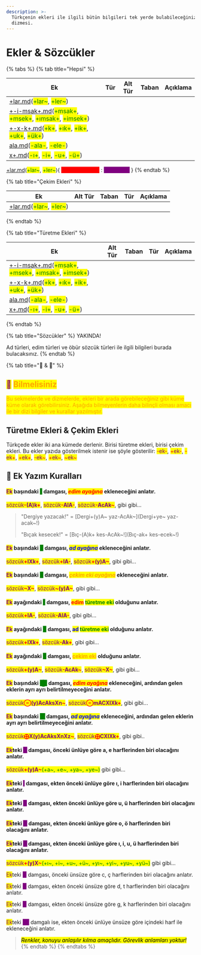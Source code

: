 ```yaml
---
description: >-
  Türkçenin ekleri ile ilgili bütün bilgileri tek yerde bulabileceğiniz ekler
  dizmesi.
---
```


# Ekler & Sözcükler

{% tabs %}
{% tab title="Hepsi" %}
<table><thead><tr><th>Ek</th><th data-type="select">Tür</th><th data-type="select" data-multiple>Alt Tür</th><th data-type="select" data-multiple>Taban</th><th data-hidden>Açıklama</th></tr></thead><tbody><tr><td><a data-mention href="cekim-ekleri/adlik-cekim-ekleri/+lar.md">+lar.md</a>(<mark style="color:green;">+lar~</mark>, <mark style="color:green;">+ler~</mark>)</td><td></td><td></td><td></td><td><mark style="color:blue;"></mark></td></tr><tr><td><a data-mention href="turetme-ekleri/addan-ad-tueretme-ekleri/+-i-msak+.md">+-i-msak+.md</a>(<mark style="color:green;">+msak+</mark>, <mark style="color:green;">+msek+</mark>, <mark style="color:green;">+ımsak+</mark>, <mark style="color:green;">+imsek+</mark>)</td><td></td><td></td><td></td><td><mark style="color:blue;"></mark></td></tr><tr><td><a data-mention href="turetme-ekleri/addan-ad-tueretme-ekleri/+-x-k+.md">+-x-k+.md</a>(<mark style="color:green;">+k+</mark>, <mark style="color:green;">+ık+</mark>, <mark style="color:green;">+ik+</mark>, <mark style="color:green;">+uk+</mark>, <mark style="color:green;">+ük+</mark>)</td><td></td><td></td><td></td><td><mark style="color:blue;"></mark></td></tr><tr><td><a data-mention href="turetme-ekleri/edimden-edim-tueretme-ekleri/ala.md">ala.md</a>(<mark style="color:green;">-ala-</mark>, <mark style="color:green;">-ele-</mark>)</td><td></td><td></td><td></td><td><mark style="color:blue;"></mark></td></tr><tr><td><a data-mention href="turetme-ekleri/edimden-ad-tueretme-ekleri/x+.md">x+.md</a>(<mark style="color:green;">-ı+</mark>, <mark style="color:green;">-i+</mark>, <mark style="color:green;">-u+</mark>, <mark style="color:green;">-ü+</mark>)</td><td></td><td></td><td></td><td><mark style="color:blue;"></mark></td></tr></tbody></table>

&#x20;[+lar.md](cekim-ekleri/adlik-cekim-ekleri/+lar.md "mention")(<mark style="color:green;">+lar\~</mark>, <mark style="color:green;">+ler\~</mark>){ <mark style="color:red;background-color:red;">Adlık Çekim Eki</mark> : <mark style="color:purple;background-color:purple;">Çokluk eki</mark> }
{% endtab %}

{% tab title="Çekim Ekleri" %}
<table><thead><tr><th>Ek</th><th data-type="select" data-multiple>Alt Tür</th><th data-type="select" data-multiple>Taban</th><th data-type="select" data-hidden>Tür</th><th data-hidden>Açıklama</th></tr></thead><tbody><tr><td><a data-mention href="cekim-ekleri/adlik-cekim-ekleri/+lar.md">+lar.md</a>(<mark style="color:green;">+lar~</mark>, <mark style="color:green;">+ler~</mark>)</td><td></td><td></td><td></td><td><mark style="color:blue;"></mark></td></tr></tbody></table>
{% endtab %}

{% tab title="Türetme Ekleri" %}
<table><thead><tr><th>Ek</th><th data-type="select" data-multiple>Alt Tür</th><th data-type="select" data-multiple>Taban</th><th data-type="select" data-hidden>Tür</th><th data-hidden>Açıklama</th></tr></thead><tbody><tr><td><a data-mention href="turetme-ekleri/addan-ad-tueretme-ekleri/+-i-msak+.md">+-i-msak+.md</a>(<mark style="color:green;">+msak+</mark>, <mark style="color:green;">+msek+</mark>, <mark style="color:green;">+ımsak+</mark>, <mark style="color:green;">+imsek+</mark>)</td><td></td><td></td><td></td><td><mark style="color:blue;"></mark></td></tr><tr><td><a data-mention href="turetme-ekleri/addan-ad-tueretme-ekleri/+-x-k+.md">+-x-k+.md</a>(<mark style="color:green;">+k+</mark>, <mark style="color:green;">+ık+</mark>, <mark style="color:green;">+ik+</mark>, <mark style="color:green;">+uk+</mark>, <mark style="color:green;">+ük+</mark>)</td><td></td><td></td><td></td><td><mark style="color:blue;"></mark></td></tr><tr><td><a data-mention href="turetme-ekleri/edimden-edim-tueretme-ekleri/ala.md">ala.md</a>(<mark style="color:green;">-ala-</mark>, <mark style="color:green;">-ele-</mark>)</td><td></td><td></td><td></td><td><mark style="color:blue;"></mark></td></tr><tr><td><a data-mention href="turetme-ekleri/edimden-ad-tueretme-ekleri/x+.md">x+.md</a>(<mark style="color:green;">-ı+</mark>, <mark style="color:green;">-i+</mark>, <mark style="color:green;">-u+</mark>, <mark style="color:green;">-ü+</mark>)</td><td></td><td></td><td></td><td><mark style="color:blue;"></mark></td></tr></tbody></table>
{% endtab %}

{% tab title="Sözcükler" %}
YAKINDA!

Ad türleri, edim türleri ve öbür sözcük türleri ile ilgili bilgileri burada bulacaksınız.
{% endtab %}

{% tab title="🦉 & 📜" %}
## <mark style="color:purple;">🦉</mark> <mark style="color:orange;">Bilmelisiniz</mark>

<mark style="color:orange;">Bu sekmelerde ve dizmelerde, ekleri bir arada görebileceğiniz gibi küme küme olarak görebilirsiniz. Aşağıda bilmeyenlerin daha bilinçli olması amacı ile bir dizi bilgiler ve kurallar yazılmıştır.</mark>

## Türetme Ekleri & Çekim Ekleri

Türkçede ekler iki ana kümede derlenir. Birisi türetme ekleri, birisi çekim ekleri. Bu ekler yazıda gösterilmek istenir ise şöyle gösterilir: <mark style="color:red;">-</mark><mark style="color:purple;">ek</mark><mark style="color:red;">-</mark>, <mark style="color:red;">+</mark><mark style="color:purple;">ek</mark><mark style="color:red;">-</mark>, <mark style="color:red;">-</mark><mark style="color:purple;">ek</mark><mark style="color:red;">+</mark>, <mark style="color:red;">+</mark><mark style="color:purple;">ek</mark><mark style="color:red;">+</mark>, <mark style="color:red;">-</mark><mark style="color:purple;">ek</mark><mark style="color:red;">\~</mark>, <mark style="color:red;">+</mark><mark style="color:purple;">ek</mark><mark style="color:red;">\~</mark>, <mark style="color:red;">\~</mark><mark style="color:purple;">ek</mark><mark style="color:red;">\~</mark>

## 📜 Ek Yazım Kuralları

#### <mark style="color:purple;">Ek</mark> başındaki <mark style="color:green;background-color:green;"></mark> <mark style="color:green;background-color:green;"></mark><mark style="color:green;background-color:green;">**-**</mark> <mark style="color:green;background-color:green;"></mark><mark style="color:green;background-color:green;"></mark> damgası, _<mark style="color:red;">edim ayağına</mark>_ ekleneceğini anlatır.&#x20;

<mark style="color:purple;">sözcük</mark><mark style="color:red;">**-**</mark><mark style="color:purple;">**(A)k**</mark><mark style="color:red;">**+**</mark>, <mark style="color:purple;">sözcük</mark><mark style="color:red;">**-**</mark><mark style="color:purple;">**AlA**</mark><mark style="color:red;">**-**</mark>, <mark style="color:purple;">sözcük</mark><mark style="color:red;">**-**</mark><mark style="color:purple;">**AcAk**</mark><mark style="color:red;">**\~**</mark>, gibi gibi...

> "Dergiye yazacak!" = \[Dergi+(y)A\~ yaz-AcAk\~]\(Dergi+ye\~ yaz-acak\~!)
>
> "Bıçak kesecek!" = \[Bıç-(A)k+ kes-AcAk\~!]\(Bıç-ak+ kes-ecek\~!)



#### <mark style="color:purple;">Ek</mark> başındaki <mark style="background-color:green;"></mark> <mark style="color:green;background-color:green;">**+**</mark> <mark style="background-color:green;"></mark> damgası, _<mark style="color:blue;">ad ayağına</mark>_ ekleneceğini anlatır.&#x20;

<mark style="color:purple;">sözcük</mark><mark style="color:red;">**+**</mark><mark style="color:purple;">**lXk**</mark><mark style="color:red;">**+**</mark>, <mark style="color:purple;">sözcük</mark><mark style="color:red;">**+**</mark><mark style="color:purple;">**lA**</mark><mark style="color:red;">**-**</mark>, <mark style="color:purple;">sözcük</mark><mark style="color:red;">**+**</mark><mark style="color:purple;">**(y)A**</mark><mark style="color:red;">**\~**</mark>, gibi gibi...

#### <mark style="color:purple;">Ek</mark> başındaki <mark style="background-color:green;"></mark> <mark style="color:green;background-color:green;">**\~**</mark> <mark style="background-color:green;"></mark> damgası, _<mark style="color:orange;">çekim eki ayağına</mark>_ ekleneceğini anlatır.

<mark style="color:purple;">sözcük</mark><mark style="color:red;">**\~**</mark><mark style="color:purple;">**X**</mark><mark style="color:red;">**\~**</mark>, <mark style="color:red;"></mark> <mark style="color:purple;">sözcük</mark><mark style="color:red;">**\~**</mark><mark style="color:purple;">**(y)A**</mark><mark style="color:red;">**\~**</mark>, gibi gibi...



#### <mark style="color:purple;">Ek</mark> ayağındaki <mark style="color:green;background-color:green;"></mark> <mark style="color:green;background-color:green;"></mark><mark style="color:green;background-color:green;">**-**</mark> <mark style="color:green;background-color:green;"></mark><mark style="color:green;background-color:green;"></mark> damgası, <mark style="color:red;">edim</mark> <mark style="color:green;">türetme eki</mark> olduğunu anlatır.&#x20;

<mark style="color:purple;">sözcük</mark><mark style="color:red;">**+**</mark><mark style="color:purple;">**lA**</mark><mark style="color:red;">**-**</mark>, <mark style="color:purple;">sözcük</mark><mark style="color:red;">**-**</mark><mark style="color:purple;">**AlA**</mark><mark style="color:red;">**-**</mark>, gibi gibi...

#### <mark style="color:purple;">Ek</mark> ayağındaki <mark style="background-color:green;"></mark> <mark style="color:green;background-color:green;">**+**</mark> <mark style="background-color:green;"></mark> damgası, <mark style="color:blue;">ad</mark> <mark style="color:green;">türetme eki</mark> olduğunu anlatır.&#x20;

<mark style="color:purple;">sözcük</mark><mark style="color:red;">**+**</mark><mark style="color:purple;">**lXk**</mark><mark style="color:red;">**+**</mark>, <mark style="color:purple;">sözcük</mark><mark style="color:red;">**-**</mark><mark style="color:purple;">**Ak**</mark><mark style="color:red;">**+**</mark>, gibi gibi...

#### <mark style="color:purple;">Ek</mark> ayağındaki <mark style="background-color:green;"></mark> <mark style="color:green;background-color:green;">**\~**</mark> <mark style="background-color:green;"></mark> damgası, <mark style="color:orange;">çekim eki</mark> olduğunu anlatır.&#x20;

<mark style="color:purple;">sözcük</mark><mark style="color:red;">**+**</mark><mark style="color:purple;">**(y)A**</mark><mark style="color:red;">**\~**</mark>, <mark style="color:purple;">sözcük</mark><mark style="color:red;">**-**</mark><mark style="color:purple;">**AcAk**</mark><mark style="color:red;">**\~**</mark>, <mark style="color:red;"></mark> <mark style="color:purple;">sözcük</mark><mark style="color:red;">**\~**</mark><mark style="color:purple;">**X**</mark><mark style="color:red;">**\~**</mark>, gibi gibi...



#### <mark style="color:purple;">Ek</mark> başındaki <mark style="background-color:green;"></mark> <mark style="color:green;background-color:green;">⊖</mark> <mark style="background-color:green;"></mark> damgası, _<mark style="color:red;">edim ayağına</mark>_ ekleneceğini, ardından gelen eklerin ayrı ayrı belirtilmeyeceğini anlatır.

<mark style="color:purple;">sözcük</mark><mark style="color:red;">**⊖**</mark><mark style="color:purple;">**(y)AcAksXn**</mark><mark style="color:red;">**\~**</mark>, <mark style="color:red;"></mark> <mark style="color:purple;">sözcük</mark><mark style="color:red;">**⊖**</mark><mark style="color:purple;">**mACXlXk**</mark><mark style="color:red;">**+**</mark>, gibi gibi...

#### <mark style="color:purple;">Ek</mark> başındaki <mark style="background-color:green;"></mark> <mark style="color:green;background-color:green;">⨁</mark> <mark style="background-color:green;"></mark> damgası, _<mark style="color:blue;">ad ayağına</mark>_ ekleneceğini, ardından gelen eklerin ayrı ayrı belirtilmeyeceğini anlatır.

<mark style="color:purple;">sözcük</mark><mark style="color:red;">**⨁**</mark><mark style="color:purple;">**X(y)AcAksXnXz**</mark><mark style="color:red;">**\~**</mark>, <mark style="color:red;"></mark> <mark style="color:purple;">sözcük</mark><mark style="color:red;">**⨁**</mark><mark style="color:purple;">**CXlXk**</mark><mark style="color:red;">**+**</mark>, gibi gibi..

#### <mark style="color:purple;">Ek</mark>teki <mark style="color:purple;background-color:purple;">A</mark> damgası, önceki ünlüye göre a, e harflerinden biri olacağını anlatır.

<mark style="color:purple;">sözcük</mark><mark style="color:red;">**+**</mark><mark style="color:purple;">**(y)A**</mark><mark style="color:red;">**\~**</mark><mark style="color:green;">(+a\~, +e\~, +ya\~, +ye\~)</mark> gibi gibi...

#### <mark style="color:purple;">Ek</mark>teki <mark style="color:purple;background-color:purple;">I</mark> damgası, ekten önceki ünlüye göre ı, i harflerinden biri olacağını anlatır.



#### <mark style="color:purple;">Ek</mark>teki <mark style="color:purple;background-color:purple;">U</mark> damgası, ekten önceki ünlüye göre u, ü harflerinden biri olacağını anlatır.



#### <mark style="color:purple;">Ek</mark>teki <mark style="color:purple;background-color:purple;">O</mark> damgası, ekten önceki ünlüye göre o, ö harflerinden biri olacağını anlatır.



#### <mark style="color:purple;">Ek</mark>teki <mark style="color:purple;background-color:purple;">X</mark> damgası, ekten önceki ünlüye göre ı, i, u, ü harflerinden biri olacağını anlatır.

<mark style="color:purple;">sözcük</mark><mark style="color:red;">**+**</mark><mark style="color:purple;">**(y)X**</mark><mark style="color:red;">**\~**</mark><mark style="color:green;">(+ı\~, +i\~, +u\~, +ü\~, +yı\~, +yi\~, +yu\~, +yü\~)</mark> gibi gibi...

<mark style="color:purple;"></mark>

<mark style="color:purple;">Ek</mark>teki <mark style="color:purple;background-color:purple;">C</mark> damgası, önceki ünsüze göre c, ç harflerinden biri olacağını anlatır.

<mark style="color:purple;">Ek</mark>teki <mark style="color:purple;background-color:purple;">D</mark> damgası, ekten önceki ünsüze göre d, t harflerinden biri olacağını anlatır.

<mark style="color:purple;">Ek</mark>teki <mark style="color:purple;background-color:purple;">G</mark> damgası, ekten önceki ünsüze göre g, k harflerinden biri olacağını anlatır.



<mark style="color:purple;">Ek</mark>teki <mark style="color:purple;background-color:purple;">(\*)</mark> damgalı ise, ekten önceki ünlüye ünsüze göre içindeki harf ile ekleneceğini anlatır.



> &#x20;_<mark style="background-color:yellow;"><mark style="color:yellow;background-color:yellow;"><mark style="color:yellow;background-color:yellow;"></mark> <mark style="background-color:yellow;"></mark><mark style="background-color:yellow;">Renkler, konuyu anlaşılır kılma amaçlıdır. Görevlik anlamları yoktur!</mark> <mark style="background-color:yellow;"></mark><mark style="background-color:yellow;"><mark style="color:yellow;background-color:yellow;"><mark style="color:yellow;background-color:yellow;"></mark>_&#x20;
{% endtab %}
{% endtabs %}
